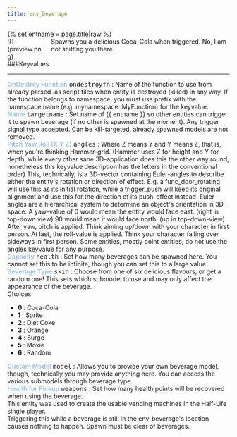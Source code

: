 ```yaml
---
title: env_beverage
---
```

<div>{% set entname = page.title|raw %}</div>
<div class="container previewimg">
<div class="columns">
<div class="imagepadding column col-auto" markdown="1">![](preview.png)</div>
<div class="column entityentry" markdown="1">Spawns you a delicious Coca-Cola when triggered. No, I am not shitting you there.</div>
</div>
</div>
###Keyvalues
<hr>
<div class="entityentry" markdown="1">
<span style="color:#9fc5e8;"><b>OnDestroy Function</b></span> <kbd  class="tooltip" data-tooltip="string">ondestroyfn</kbd> :
Name of the function to use from already parsed .as script files when entity is destroyed (killed) in any way. If the function belongs to namespace, you must use prefix with the namespace name (e.g. mynamespace::MyFunction) for the keyvalue.
</div>
<div class="entityentry" markdown="1">
<span style="color:#9fc5e8;"><b>Name</b></span> <kbd  class="tooltip" data-tooltip="target_source">targetname</kbd> :
Set name of {{ entname }} so other entities can trigger it to spawn beverage (if no other is spawned at the moment). Any trigger signal type accepted. Can be kill-targeted, already spawned models are not removed.
</div>
<div class="entityentry" markdown="1">
<span style="color:#9fc5e8;"><b>Pitch Yaw Roll (X Y Z)</b></span> <kbd  class="tooltip" data-tooltip="string">angles</kbd> :
Where Z means Y and Y means Z, that is, when you're thinking Hammer-grid. (Hammer uses Z for height and Y for depth, while every other sane 3D-application does this the other way round; nonetheless this keyvalue description has the letters in the conventional order) This, technically, is a 3D-vector containing Euler-angles to describe either the entity's rotation or direction of effect. E.g. a func_door_rotating will use this as its initial rotation, while a trigger_push will keep its original alignment and use this for the direction of its push-effect instead. Euler-angles are a hierarchical system to determine an object's orientation in 3D-space. A yaw-value of 0 would mean the entity would face east. (right in top-down view) 90 would mean it would face north. (up in top-down-view) After yaw, pitch is applied. Think aiming up/down with your character in first person. At last, the roll-value is applied. Think your character falling over sideways in first person. Some entities, mostly point entities, do not use the angles keyvalue for any purpose.
</div>
<div class="entityentry" markdown="1">
<span style="color:#9fc5e8;"><b>Capacity</b></span> <kbd  class="tooltip" data-tooltip="integer">health</kbd> :
Set how many beverages can be spawned here. You cannot set this to be infinite, though you can set this to a large value.
</div>
<div class="entityentry" markdown="1">
<span style="color:#9fc5e8;"><b>Beverage Type</b></span> <kbd  class="tooltip" data-tooltip="choices">skin</kbd> :
Choose from one of six delicious flavours, or get a random one! This sets which submodel to use and may only affect the appearance of the beverage.
<div class="accordion">
<input type="checkbox" id="accordion-1" name="accordion-checkbox" hidden>
<label class="accordion-header" for="accordion-1">
<i class="icon icon-arrow-right mr-1"></i>
Choices:
</label>
<div class="accordion-body">
<ul>
<li><b>0 </b> : Coca-Cola</li>
<li><b>1 </b> : Sprite</li>
<li><b>2 </b> : Diet Coke</li>
<li><b>3 </b> : Orange</li>
<li><b>4 </b> : Surge</li>
<li><b>5 </b> : Moxie</li>
<li><b>6 </b> : Random</li>
</ul>
</div>
</div>
</div>
<div class="entityentry" markdown="1">
<span style="color:#9fc5e8;"><b>Custom Model</b></span> <kbd  class="tooltip" data-tooltip="string">model</kbd> :
Allows you to provide your own beverage model, though, technically you may provide anything here. You can access the various submodels through beverage type.
</div>
<div class="entityentry" markdown="1">
<span style="color:#9fc5e8;"><b>Health for Pickup</b></span> <kbd  class="tooltip" data-tooltip="integer">weapons</kbd> :
Set how many health points will be recovered when using the beverage.
</div>
<div class="notices blue">This entity was used to create the usable vending machines in the Half-Life single player.</div>
<div class="notices blue">Triggering this while a beverage is still in the env_beverage's location causes nothing to happen. Spawn must be clear of beverages.</div>
